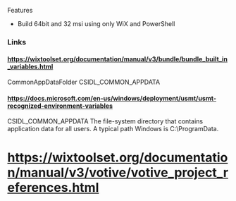 Features
- Build 64bit and 32 msi using only WiX and PowerShell

### Links


#### https://wixtoolset.org/documentation/manual/v3/bundle/bundle_built_in_variables.html
CommonAppDataFolder CSIDL_COMMON_APPDATA


#### https://docs.microsoft.com/en-us/windows/deployment/usmt/usmt-recognized-environment-variables
CSIDL_COMMON_APPDATA   The file-system directory that contains application data for all users. A typical path Windows is C:\ProgramData.

# https://wixtoolset.org/documentation/manual/v3/votive/votive_project_references.html
